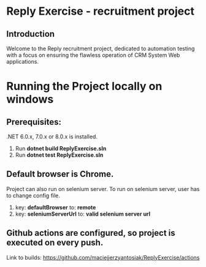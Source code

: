 # Reply Exercise - recruitment project
## Introduction
Welcome to the Reply recruitment project, dedicated to automation testing with a focus on ensuring the flawless operation of CRM System Web applications. 
    
# Running the Project locally on windows
## Prerequisites:
.NET 6.0.x, 7.0.x or 8.0.x is installed.

  1. Run **dotnet build ReplyExercise.sln**
  2. Run **dotnet test ReplyExercise.sln**

## Default browser is Chrome.

Project can also run on selenium server. To run on selenium server, user has to change config file.
  1. key: **defaultBrowser** to: **remote**
  2. key: **seleniumServerUrl** to: **valid selenium server url**

## Github actions are configured, so project is executed on every push.
Link to builds: https://github.com/maciejjerzyantosiak/ReplyExercise/actions
